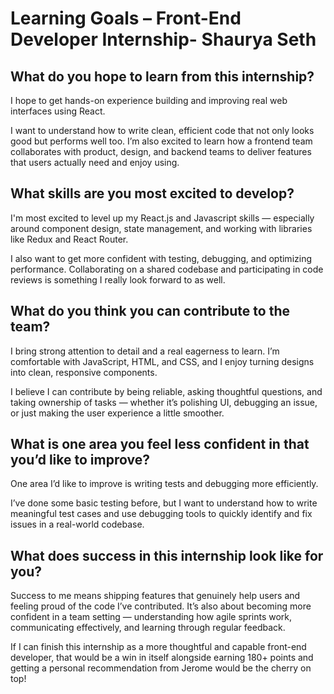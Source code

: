 # Learning Goals – Front-End Developer Internship- Shaurya Seth 

## What do you hope to learn from this internship?

I hope to get hands-on experience building and improving real web interfaces using React. 

I want to understand how to write clean, efficient code that not only looks good but performs well too. I’m also excited to learn how a frontend team collaborates with product, design, and backend teams to deliver features that users actually need and enjoy using.

## What skills are you most excited to develop?

I'm most excited to level up my React.js and Javascript skills — especially around component design, state management, and working with libraries like Redux and React Router. 

I also want to get more confident with testing, debugging, and optimizing performance. Collaborating on a shared codebase and participating in code reviews is something I really look forward to as well.

## What do you think you can contribute to the team?

I bring strong attention to detail and a real eagerness to learn. I’m comfortable with JavaScript, HTML, and CSS, and I enjoy turning designs into clean, responsive components. 

I believe I can contribute by being reliable, asking thoughtful questions, and taking ownership of tasks — whether it’s polishing UI, debugging an issue, or just making the user experience a little smoother.

## What is one area you feel less confident in that you’d like to improve?

One area I’d like to improve is writing tests and debugging more efficiently. 

I’ve done some basic testing before, but I want to understand how to write meaningful test cases and use debugging tools to quickly identify and fix issues in a real-world codebase.

## What does success in this internship look like for you?


Success to me means shipping features that genuinely help users and feeling proud of the code I’ve contributed. It’s also about becoming more confident in a team setting — understanding how agile sprints work, communicating effectively, and learning through regular feedback. 

If I can finish this internship as a more thoughtful and capable front-end developer, that would be a win in itself alongside earning 180+ points and getting a personal recommendation from Jerome would be the cherry on top! 